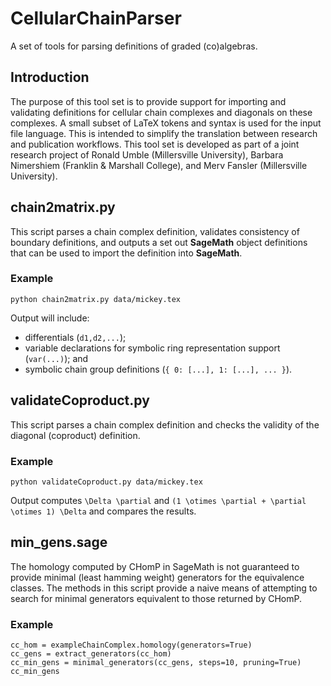 # CellularChainParser
A set of tools for parsing definitions of graded (co)algebras.

## Introduction
The purpose of this tool set is to provide support for importing and validating definitions for cellular chain complexes and diagonals on these complexes.  A small subset of LaTeX tokens and syntax is used for the input file language.  This is intended to simplify the translation between research and publication workflows.  This tool set is developed as part of a joint research project of Ronald Umble (Millersville University), Barbara Nimershiem (Franklin & Marshall College), and Merv Fansler (Millersville University).

## chain2matrix.py
This script parses a chain complex definition, validates consistency of boundary definitions, and outputs a set out **SageMath** object definitions that can be used to import the definition into **SageMath**.

### Example

    python chain2matrix.py data/mickey.tex

Output will include:

 - differentials (`d1,d2,...`);
 - variable declarations for symbolic ring representation support (`var(...)`); and
 - symbolic chain group definitions (`{ 0: [...], 1: [...], ... }`).

## validateCoproduct.py
This script parses a chain complex definition and checks the validity of the diagonal (coproduct) definition.

### Example

    python validateCoproduct.py data/mickey.tex

Output computes `\Delta \partial` and `(1 \otimes \partial + \partial \otimes 1) \Delta` and compares the results.

## min_gens.sage
The homology computed by CHomP in SageMath is not guaranteed to provide minimal (least hamming weight) generators for the equivalence classes. The methods in this script provide a naive means of attempting to search for minimal generators equivalent to those returned by CHomP.

### Example

    cc_hom = exampleChainComplex.homology(generators=True)
    cc_gens = extract_generators(cc_hom)
    cc_min_gens = minimal_generators(cc_gens, steps=10, pruning=True)
    cc_min_gens
